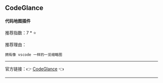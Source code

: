 ## CodeGlance

#### 代码地图插件

推荐指数：7 * ⭐

推荐理由：

    拥有像 vscode 一样的一览缩略图

---



官方链接：👉 [CodeGlance](
https://plugins.jetbrains.com/plugin/7275-codeglance
) 👈



---
























